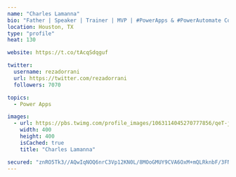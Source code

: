 ```yaml
---
name: "Charles Lamanna"
bio: "Father | Speaker | Trainer | MVP | #PowerApps & #PowerAutomate Community Super User | YouTuber Right-pointing triangle http://youtube.com/c/rezadorrani | Learn - Share - Clockwise rightwards and leftwards open circle arrows"
location: Houston, TX
type: "profile"
heat: 130

website: https://t.co/tAcqSdqguf

twitter:
  username: rezadorrani
  url: https://twitter.com/rezadorrani
  followers: 7070

topics:
  - Power Apps

images:
  - url: https://pbs.twimg.com/profile_images/1063114045270777856/qeT-jpWr_400x400.jpg
    width: 400
    height: 400
    isCached: true
    title: "Charles Lamanna"

secured: "znRO5Tk3//AQwIqNOQ6nrC3Vp12KN0L/8MOoGMUY9CVA6OxM+mQLRknbF/3FN4e7aCLg/RpYovNByVvb/YvWMm8xuEb5rzYVPZsBkZXnDV0CQHFBgW2P5Lxe2YRu8B2cKw9Nq6CU5feIpzrHl5HUZtv8oZhDyd44drBXWhmNonQR50VyoXhJtQ4IvgXAmDSI4evEB/fkFpRmV+vlC7sUIdX+/D5Ph3OzAVklfuAjZOpiUpNDmpfYyjxLSR5kkg6uv5xVgAZYvg4hTVSxdi3+Xz0QtslI9lqRQ0+n+INks8SPXVJL+VlkE226Nx/pNjI/blWTx9SSGX2PfCXl+wEAHfOxIGNglnI4SorRUZYe3zvM7XLQs5FzAS0C2gSFiJ6L9X5Iacry6+x55TWWhTCqbjc1MOnypBCqOlgVcljLUSc=;CnzWzre6E54jfK3jpz3oaQ=="
---
```


